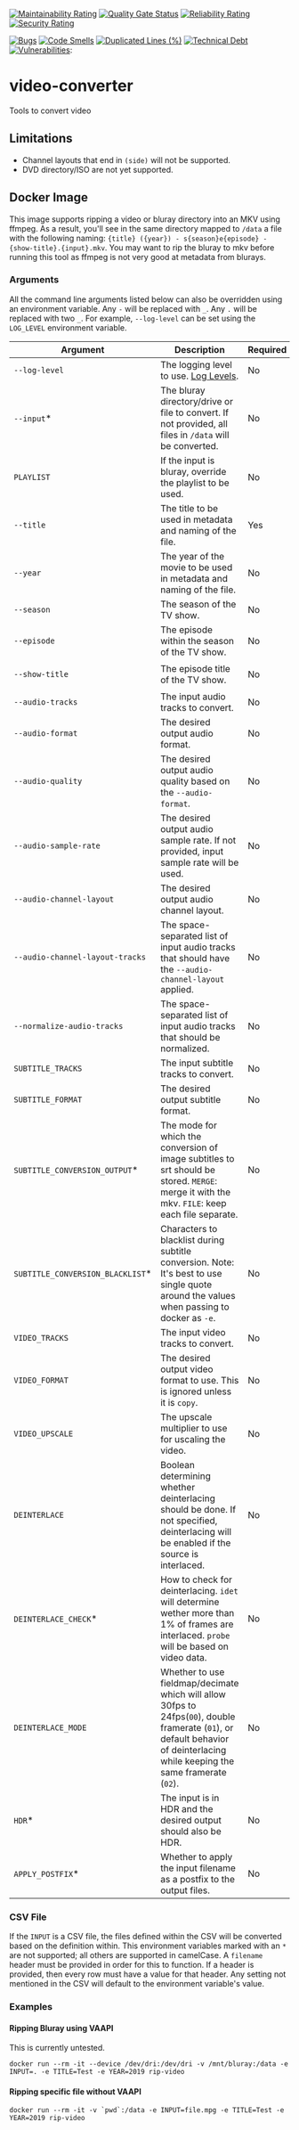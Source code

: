[![Maintainability Rating](https://sonarcloud.io/api/project_badges/measure?project=superflyxxi_video-converter&metric=sqale_rating)](https://sonarcloud.io/dashboard?id=superflyxxi_video-converter)
[![Quality Gate Status](https://sonarcloud.io/api/project_badges/measure?project=superflyxxi_video-converter&metric=alert_status)](https://sonarcloud.io/dashboard?id=superflyxxi_video-converter)
[![Reliability Rating](https://sonarcloud.io/api/project_badges/measure?project=superflyxxi_video-converter&metric=reliability_rating)](https://sonarcloud.io/dashboard?id=superflyxxi_video-converter)
[![Security Rating](https://sonarcloud.io/api/project_badges/measure?project=superflyxxi_video-converter&metric=security_rating)](https://sonarcloud.io/dashboard?id=superflyxxi_video-converter)

[![Bugs](https://sonarcloud.io/api/project_badges/measure?project=superflyxxi_video-converter&metric=bugs)](https://sonarcloud.io/dashboard?id=superflyxxi_video-converter)
[![Code Smells](https://sonarcloud.io/api/project_badges/measure?project=superflyxxi_video-converter&metric=code_smells)](https://sonarcloud.io/dashboard?id=superflyxxi_video-converter)
[![Duplicated Lines (%)](https://sonarcloud.io/api/project_badges/measure?project=superflyxxi_video-converter&metric=duplicated_lines_density)](https://sonarcloud.io/dashboard?id=superflyxxi_video-converter)
[![Technical Debt](https://sonarcloud.io/api/project_badges/measure?project=superflyxxi_video-converter&metric=sqale_index)](https://sonarcloud.io/dashboard?id=superflyxxi_video-converter)
[![Vulnerabilities](https://sonarcloud.io/api/project_badges/measure?project=superflyxxi_video-converter&metric=vulnerabilities)](https://sonarcloud.io/dashboard?id=superflyxxi_video-converter):

# video-converter

Tools to convert video

## Limitations

- Channel layouts that end in `(side)` will not be supported.
- DVD directory/ISO are not yet supported.

## Docker Image

This image supports ripping a video or bluray directory into an MKV using ffmpeg. As a result,
you'll see in the same directory mapped to `/data` a file with the following naming:
`{title} ({year}) - s{season}e{episode} - {show-title}.{input}.mkv`.
You may want to rip the bluray to mkv before running this tool as ffmpeg is not very good at metadata
from blurays.

### Arguments

All the command line arguments listed below can also be overridden using an environment variable. Any `-` will be
replaced with `_`. Any `.` will be replaced with two `_`. For example, `--log-level` can be set using the
`LOG_LEVEL` environment variable.

Argument | Description | Required | Default | Example
--- | --- | --- | --- | ---
`--log-level` | The logging level to use. [Log Levels](https://github.com/Seldaek/monolog/blob/main/doc/01-usage.md#log-levels). | No | `250` | `100`
`--input`\* | The bluray directory/drive or file to convert. If not provided, all files in `/data` will be converted. | No | | `title_00.mkv`
`PLAYLIST` | If the input is bluray, override the playlist to be used. | No | | `183`
`--title` | The title to be used in metadata and naming of the file. | Yes | | `Cool Movie`
`--year` | The year of the movie to be used in metadata and naming of the file. | No | | `2019`
`--season` | The season of the TV show. | No | | `01`
`--episode` | The episode within the season of the TV show. | No | | `01`
`--show-title` | The episode title of the TV show. | No | | `The One Where They Dance`
`--audio-tracks` | The input audio tracks to convert. | No | `*` | `1`
`--audio-format` | The desired output audio format. | No | `aac` | `eac3`
`--audio-quality` | The desired output audio quality based on the `--audio-format`. | No | `2` | `560`
`--audio-sample-rate` | The desired output audio sample rate. If not provided, input sample rate will be used. | No | | `48000`
`--audio-channel-layout` | The desired output audio channel layout. | No | ` ` | `7.1`
`--audio-channel-layout-tracks` | The space-separated list of input audio tracks that should have the `--audio-channel-layout` applied. | No | `*` | `1`
`--normalize-audio-tracks` | The space-separated list of input audio tracks that should be normalized. | No | | `1 2`
`SUBTITLE_TRACKS` | The input subtitle tracks to convert. | No | `*` | `1`
`SUBTITLE_FORMAT` | The desired output subtitle format. | No | `ass` | `copy`
`SUBTITLE_CONVERSION_OUTPUT`\* | The mode for which the conversion of image subtitles to srt should be stored. `MERGE`: merge it with the mkv. `FILE`: keep each file separate. | No | `MERGE` | `FILE`
`SUBTITLE_CONVERSION_BLACKLIST`\* | Characters to blacklist during subtitle conversion. Note: It's best to use single quote around the values when passing to docker as `-e`. | No | `` \ |~/`_ `` | `\ |`
`VIDEO_TRACKS` | The input video tracks to convert. | No | `*` | `0`
`VIDEO_FORMAT` | The desired output video format to use. This is ignored unless it is `copy`. | No | `nocopy` | `copy`
`VIDEO_UPSCALE` | The upscale multiplier to use for uscaling the video. | No | `1` | `2.25`
`DEINTERLACE` | Boolean determining whether deinterlacing should be done. If not specified, deinterlacing will be enabled if the source is interlaced. | No | | `true`
`DEINTERLACE_CHECK`\* | How to check for deinterlacing. `idet` will determine wether more than 1% of frames are interlaced. `probe` will be based on video data. | No | `probe` | `idet`
`DEINTERLACE_MODE` | Whether to use fieldmap/decimate which will allow 30fps to 24fps(`00`), double framerate (`01`), or default behavior of deinterlacing while keeping the same framerate (`02`). | No | `02` | `00`
`HDR`\* | The input is in HDR and the desired output should also be HDR. | No | `false` | `true`
`APPLY_POSTFIX`\* | Whether to apply the input filename as a postfix to the output files. | No | `true` | `false`

### CSV File

If the `INPUT` is a CSV file, the files defined within the CSV will be converted based on the definition within.
This environment variables marked with an `*` are not supported; all others are supported in camelCase.
A `filename` header must be provided in order for this to function. If a header is provided, then every row must have a
value for that header. Any setting not mentioned in the CSV will default to the environment variable's value.

### Examples

#### Ripping Bluray using VAAPI

This is currently untested.

```
docker run --rm -it --device /dev/dri:/dev/dri -v /mnt/bluray:/data -e INPUT=. -e TITLE=Test -e YEAR=2019 rip-video
```

#### Ripping specific file without VAAPI

```
docker run --rm -it -v `pwd`:/data -e INPUT=file.mpg -e TITLE=Test -e YEAR=2019 rip-video

```
